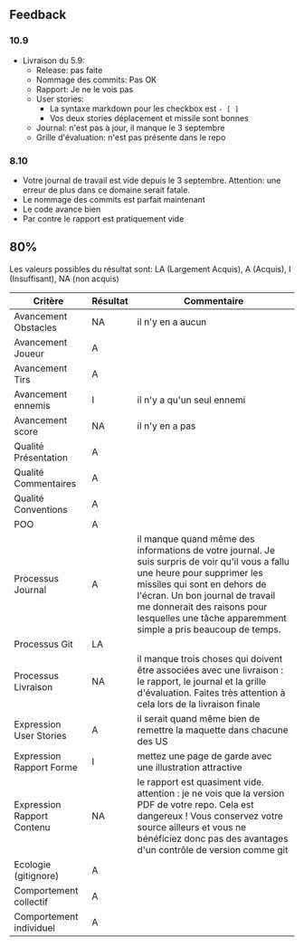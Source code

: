 ## Feedback

### 10.9

- Livraison du 5.9:
  - Release: pas faite
  - Nommage des commits: Pas OK
  - Rapport: Je ne le vois pas
  - User stories:
    - La syntaxe markdown pour les checkbox est `- [ ]`
    - Vos deux stories déplacement et missile sont bonnes
  - Journal: n'est pas à jour, il manque le 3 septembre
  - Grille d'évaluation: n'est pas présente dans le repo

### 8.10

- Votre journal de travail est vide depuis le 3 septembre. Attention: une erreur de plus dans ce domaine serait fatale.
- Le nommage des commits est parfait maintenant
- Le code avance bien
- Par contre le rapport est pratiquement vide

## 80%

Les valeurs possibles du résultat sont: LA (Largement Acquis), A (Acquis), I (Insuffisant), NA (non acquis)

| Critère                    | Résultat | Commentaire                                                                                                                                                                                                                                                                                       |
| -------------------------- | -------- | ------------------------------------------------------------------------------------------------------------------------------------------------------------------------------------------------------------------------------------------------------------------------------------------------- |
| Avancement Obstacles       | NA       | il n'y en a aucun                                                                                                                                                                                                                                                                                 |
| Avancement Joueur          | A        |                                                                                                                                                                                                                                                                                                   |
| Avancement Tirs            | A        |                                                                                                                                                                                                                                                                                                   |
| Avancement ennemis         | I        | il n'y a qu'un seul ennemi                                                                                                                                                                                                                                                                        |
| Avancement score           | NA       | il n'y en a pas                                                                                                                                                                                                                                                                                   |
| Qualité Présentation       | A        |                                                                                                                                                                                                                                                                                                   |
| Qualité Commentaires       | A        |                                                                                                                                                                                                                                                                                                   |
| Qualité Conventions        | A        |                                                                                                                                                                                                                                                                                                   |
| POO                        | A        |                                                                                                                                                                                                                                                                                                   |
| Processus Journal          | A        | il manque quand même des informations de votre journal. Je suis surpris de voir qu'il vous a fallu une heure pour supprimer les missiles qui sont en dehors de l'écran. Un bon journal de travail me donnerait des raisons pour lesquelles une tâche apparemment simple a pris beaucoup de temps. |
| Processus Git              | LA       |                                                                                                                                                                                                                                                                                                   |
| Processus Livraison        | NA       | il manque trois choses qui doivent être associées avec une livraison : le rapport, le journal et la grille d'évaluation. Faites très attention à cela lors de la livraison finale                                                                                                                 |
| Expression User Stories    | A        | il serait quand même bien de remettre la maquette dans chacune des US                                                                                                                                                                                                                             |
| Expression Rapport Forme   | I        | mettez une page de garde avec une illustration attractive                                                                                                                                                                                                                                         |
| Expression Rapport Contenu | NA       | le rapport est quasiment vide.<br> attention : je ne vois que la version PDF de votre repo. Cela est dangereux ! Vous conservez votre source ailleurs et vous ne bénéficiez donc pas des avantages d'un contrôle de version comme git                                                             |
| Ecologie (gitignore)       | A        |                                                                                                                                                                                                                                                                                                   |
| Comportement collectif     | A        |                                                                                                                                                                                                                                                                                                   |
| Comportement individuel    | A        |                                                                                                                                                                                                                                                                                                   |
